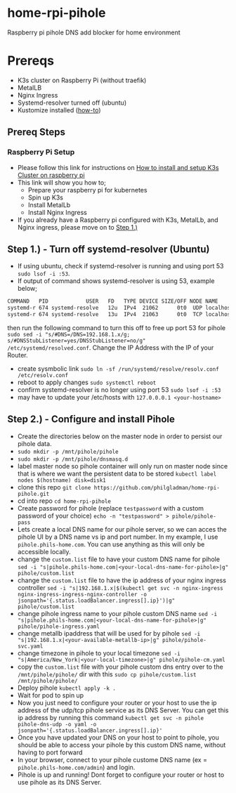 # home-rpi-pihole
Raspberry pi pihole DNS add blocker for home environment

# Prereqs
- K3s cluster on Raspberry Pi (without traefik) 
- MetalLB 
- Nginx Ingress
- Systemd-resolver turned off (ubuntu)
- Kustomize installed ([how-to](https://kubectl.docs.kubernetes.io/installation/kustomize/))

## Prereq Steps
### Raspberry Pi Setup
- Please follow this link for instructions on [How to install and setup K3s Cluster on raspberry pi](https://github.com/philgladman/home-rpi-k3s-cluster.git)
- This link will show you how to;
  - Prepare your raspberry pi for kubernetes
  - Spin up K3s
  - Install MetalLb
  - Install Nginx Ingress
- If you already have a Raspberry pi configured with K3s, MetalLb, and Nginx ingress, please move on to [Step 1.)](README.md#step-1---turn-off-systemd-resolver-ubuntu)

## Step 1.) - Turn off systemd-resolver (Ubuntu)
- If using ubuntu, check if systemd-resolver is running and using port 53 `sudo lsof -i :53`.
- If output of command shows systemd-resolver is using 53, example below;
```bash
COMMAND   PID            USER   FD   TYPE DEVICE SIZE/OFF NODE NAME
systemd-r 674 systemd-resolve   12u  IPv4  21062      0t0  UDP localhost:domain 
systemd-r 674 systemd-resolve   13u  IPv4  21063      0t0  TCP localhost:domain (LISTEN)
```
then run the following command to turn this off to free up port 53 for pihole `sudo sed -i "s/#DNS=/DNS=192.168.1.x/g; s/#DNSStubListener=yes/DNSStubListener=no/g" /etc/systemd/resolved.conf`. Change the IP Address with the IP of your Router.
- create sysmbolic link `sudo ln -sf /run/systemd/resolve/resolv.conf /etc/resolv.conf`
- reboot to apply changes `sudo systemctl reboot`
- confirm systemd-resolver is no longer using port 53 `sudo lsof -i :53`
- may have to update your /etc/hosts with `127.0.0.0.1 <your-hostname>`

## Step 2.) - Configure and install Pihole
- Create the directories below on the master node in order to persist our pihole data.
- `sudo mkdir -p /mnt/pihole/pihole`
- `sudo mkdir -p /mnt/pihole/dnsmasq.d`
- label master node so pihole container will only run on master node since that is where we want the persistent data to be stored `kubectl label nodes $(hostname) disk=disk1`
- clone this repo `git clone https://github.com/philgladman/home-rpi-pihole.git`
- cd into repo `cd home-rpi-pihole`
- Create password for pihole (replace `testpassword` with a custom password of your choice) `echo -n "testpassword" > pihole/pihole-pass`
- Lets create a local DNS name for our pihole server, so we can acces the pihole UI by a DNS name vs ip and port number. In my example, I use `pihole.phils-home.com`. You can use anything as this will only be accessible locally.
- change the `custom.list` file to have your custom DNS name for pihole `sed -i "s|pihole.phils-home.com|<your-local-dns-name-for-pihole>|g" pihole/custom.list`
- change the `custom.list` file to have the ip address of your nginx ingress controller `sed -i "s|192.168.1.x|$(kubectl get svc -n nginx-ingress nginx-ingress-ingress-nginx-controller -o jsonpath='{.status.loadBalancer.ingress[].ip}')|g" pihole/custom.list`
- change pihole ingress name to your pihole custom DNS name `sed -i "s|pihole.phils-home.com|<your-local-dns-name-for-pihole>|g" pihole/pihole-ingress.yaml`
- change metallb ipaddress that will be used for by pihole `sed -i "s|192.168.1.x|<your-available-metallb-ip>|g" pihole/pihole-svc.yaml`
- change timezone in pihole to your local timezone `sed -i "s|America/New_York|<your-local-timezone>|g" pihole/pihole-cm.yaml`
- copy the `custom.list` file with your pihole custom dns entry over to the `/mnt/pihole/pihole/` dir with this `sudo cp pihole/custom.list /mnt/pihole/pihole/`
- Deploy pihole `kubectl apply -k .` 
- Wait for pod to spin up
- Now you just need to configure your router or your host to use the ip address of the udp/tcp pihole service as its DNS Server. You can get this ip address by running this command `kubectl get svc -n pihole pihole-dns-udp -o yaml -o jsonpath='{.status.loadBalancer.ingress[].ip}'`
- Once you have updated your DNS on your host to point to pihole, you should be able to access your pihole by this custom DNS name, without having to port forward
- In your browser, connect to your pihole custome DNS name (ex = `pihole.phils-home.com/admin`) and login.
- Pihole is up and running! Dont forget to configure your router or host to use pihole as its DNS Server.
